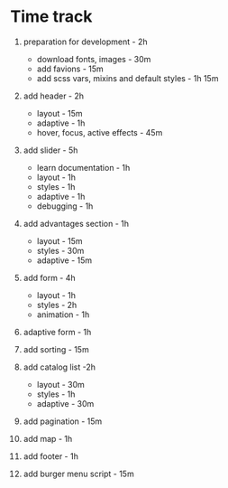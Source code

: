 # Time track

1. preparation for development - 2h
    * download fonts, images - 30m
    * add favions - 15m
    * add scss vars, mixins and default styles - 1h 15m

2. add header - 2h
    * layout - 15m
    * adaptive - 1h
    * hover, focus, active effects - 45m

3. add slider - 5h
    * learn documentation - 1h
    * layout - 1h
    * styles - 1h
    * adaptive - 1h
    * debugging - 1h

4. add advantages section - 1h
    * layout - 15m
    * styles - 30m
    * adaptive - 15m

5. add form - 4h
    * layout - 1h
    * styles - 2h
    * animation - 1h

6. adaptive form - 1h

7. add sorting - 15m

8. add catalog list -2h
    * layout - 30m
    * styles - 1h
    * adaptive - 30m

9. add pagination - 15m

10. add map - 1h

11. add footer - 1h

12. add burger menu script - 15m